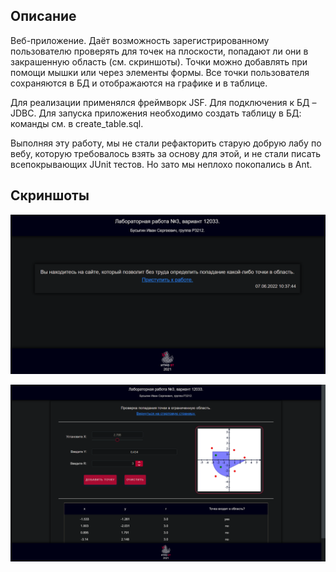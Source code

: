 ## Описание

Веб-приложение. Даёт возможность зарегистрированному пользователю проверять для точек на плоскости, попадают ли они в закрашенную область (см. скриншоты). Точки можно добавлять при помощи мышки или через элементы формы. Все точки пользователя сохраняются в БД и отображаются на графике и в таблице.

Для реализации применялся фреймворк JSF. Для подключения к БД – JDBC. Для запуска приложения необходимо создать таблицу в БД: команды см. в create_table.sql.

Выполняя эту работу, мы не стали рефакторить старую добрую лабу по вебу, которую требовалось взять за основу для этой, и не стали писать всепокрывающих JUnit тестов. Но зато мы неплохо покопались в Ant.

## Скриншоты

![Image not found](/software_engineering/lab3/screenshots/img1.png)

![Image not found](/software_engineering/lab3/screenshots/img2.png)